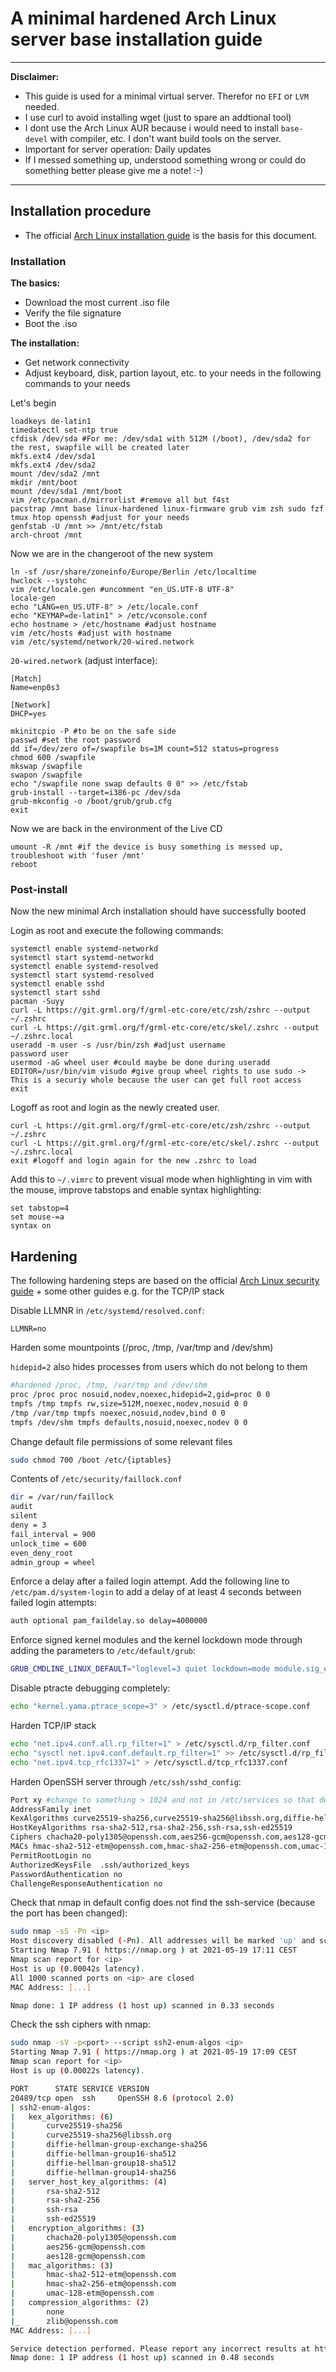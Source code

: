 # A minimal hardened Arch Linux server base installation guide

---

**Disclaimer:**

- This guide is used for a minimal virtual server. Therefor no `EFI` or `LVM` needed.
- I use curl to avoid installing wget (just to spare an addtional tool)
- I dont use the Arch Linux AUR because i would need to install `base-devel` with compiler, etc. I don't want build tools on the server.
- Important for server operation: Daily updates  
- If I messed something up, understood something wrong or could do something better please give me a note! :-)

---

## Installation procedure

- The official [Arch Linux installation guide](https://wiki.archlinux.org/title/Installation_guide) is the basis for this document.

### Installation

**The basics:**

- Download the most current .iso file
- Verify the file signature
- Boot the .iso

**The installation:**

- Get network connectivity
- Adjust keyboard, disk, partion layout, etc. to your needs in the following commands to your needs

Let's begin

```shell
loadkeys de-latin1
timedatectl set-ntp true
cfdisk /dev/sda #For me: /dev/sda1 with 512M (/boot), /dev/sda2 for the rest, swapfile will be created later
mkfs.ext4 /dev/sda1
mkfs.ext4 /dev/sda2
mount /dev/sda2 /mnt
mkdir /mnt/boot
mount /dev/sda1 /mnt/boot
vim /etc/pacman.d/mirrorlist #remove all but f4st
pacstrap /mnt base linux-hardened linux-firmware grub vim zsh sudo fzf tmux htop openssh #adjust for your needs
genfstab -U /mnt >> /mnt/etc/fstab
arch-chroot /mnt
```

Now we are in the changeroot of the new system

```shell
ln -sf /usr/share/zoneinfo/Europe/Berlin /etc/localtime
hwclock --systohc
vim /etc/locale.gen #uncomment "en_US.UTF-8 UTF-8"
locale-gen
echo "LANG=en_US.UTF-8" > /etc/locale.conf
echo "KEYMAP=de-latin1" > /etc/vconsole.conf
echo hostname > /etc/hostname #adjust hostname
vim /etc/hosts #adjust with hostname
vim /etc/systemd/network/20-wired.network
```

`20-wired.network` (adjust interface):

```shell
[Match]
Name=enp0s3

[Network]
DHCP=yes
```

```shell
mkinitcpio -P #to be on the safe side
passwd #set the root password
dd if=/dev/zero of=/swapfile bs=1M count=512 status=progress
chmod 600 /swapfile
mkswap /swapfile
swapon /swapfile
echo "/swapfile none swap defaults 0 0" >> /etc/fstab
grub-install --target=i386-pc /dev/sda
grub-mkconfig -o /boot/grub/grub.cfg
exit
```

Now we are back in the environment of the Live CD

```shell
umount -R /mnt #if the device is busy something is messed up, troubleshoot with 'fuser /mnt'
reboot
```

### Post-install

Now the new minimal Arch installation should have successfully booted

Login as root and execute the following commands:

```shell
systemctl enable systemd-networkd
systemctl start systemd-networkd
systemctl enable systemd-resolved
systemctl start systemd-resolved
systemctl enable sshd
systemctl start sshd
pacman -Suyy
curl -L https://git.grml.org/f/grml-etc-core/etc/zsh/zshrc --output ~/.zshrc
curl -L https://git.grml.org/f/grml-etc-core/etc/skel/.zshrc --output ~/.zshrc.local
useradd -m user -s /usr/bin/zsh #adjust username
password user
usermod -aG wheel user #could maybe be done during useradd
EDITOR=/usr/bin/vim visudo #give group wheel rights to use sudo -> This is a securiy whole because the user can get full root access
exit
```

Logoff as root and login as the newly created user.

```shell
curl -L https://git.grml.org/f/grml-etc-core/etc/zsh/zshrc --output ~/.zshrc
curl -L https://git.grml.org/f/grml-etc-core/etc/skel/.zshrc --output ~/.zshrc.local
exit #logoff and login again for the new .zshrc to load
```

Add this to `~/.vimrc` to prevent visual mode when highlighting in vim with the mouse, improve tabstops and enable syntax highlighting:

```vi
set tabstop=4
set mouse-=a
syntax on
```

## Hardening

The following hardening steps are based on the official [Arch Linux security guide](https://wiki.archlinux.org/title/Security) + some other guides e.g. for the TCP/IP stack

Disable LLMNR in `/etc/systemd/resolved.conf`:

```shell
LLMNR=no
```

Harden some mountpoints (/proc, /tmp, /var/tmp and /dev/shm)

`hidepid=2` also hides processes from users which do not belong to them

```sh
#hardened /proc, /tmp, /var/tmp and /dev/shm
proc /proc proc nosuid,nodev,noexec,hidepid=2,gid=proc 0 0
tmpfs /tmp tmpfs rw,size=512M,noexec,nodev,nosuid 0 0
/tmp /var/tmp tmpfs noexec,nosuid,nodev,bind 0 0
tmpfs /dev/shm tmpfs defaults,nosuid,noexec,nodev 0 0
```

Change default file permissions of some relevant files

```sh
sudo chmod 700 /boot /etc/{iptables}
```

Contents of `/etc/security/faillock.conf`

```sh
dir = /var/run/faillock
audit
silent
deny = 3
fail_interval = 900
unlock_time = 600
even_deny_root
admin_group = wheel
```

Enforce a delay after a failed login attempt. Add the following line to `/etc/pam.d/system-login` to add a delay of at least 4 seconds between failed login attempts:

```sh
auth optional pam_faildelay.so delay=4000000
```

Enforce signed kernel modules and the kernel lockdown mode through adding the parameters to `/etc/default/grub`:

```sh
GRUB_CMDLINE_LINUX_DEFAULT="loglevel=3 quiet lockdown=mode module.sig_enforce=1"
```

Disable ptracte debugging completely:

```sh
echo "kernel.yama.ptrace_scope=3" > /etc/sysctl.d/ptrace-scope.conf
```

Harden TCP/IP stack

```sh
echo "net.ipv4.conf.all.rp_filter=1" > /etc/sysctl.d/rp_filter.conf
echo "sysctl net.ipv4.conf.default.rp_filter=1" >> /etc/sysctl.d/rp_filter.conf
echo "net.ipv4.tcp_rfc1337=1" > /etc/sysctl.d/tcp_rfc1337.conf
```

Harden OpenSSH server through `/etc/ssh/sshd_config`:

```sh
Port xy #change to something > 1024 and not in /etc/services so that default nmap scan cannot find ssh
AddressFamily inet
KexAlgorithms curve25519-sha256,curve25519-sha256@libssh.org,diffie-hellman-group-exchange-sha256,diffie-hellman-group16-sha512,diffie-hellman-group18-sha512,diffie-hellman-group14-sha256
HostKeyAlgorithms rsa-sha2-512,rsa-sha2-256,ssh-rsa,ssh-ed25519
Ciphers chacha20-poly1305@openssh.com,aes256-gcm@openssh.com,aes128-gcm@openssh.com 
MACs hmac-sha2-512-etm@openssh.com,hmac-sha2-256-etm@openssh.com,umac-128-etm@openssh.com
PermitRootLogin no
AuthorizedKeysFile	.ssh/authorized_keys
PasswordAuthentication no
ChallengeResponseAuthentication no
```

Check that nmap in default config does not find the ssh-service (because the port has been changed):

```sh
sudo nmap -sS -Pn <ip>
Host discovery disabled (-Pn). All addresses will be marked 'up' and scan times will be slower.
Starting Nmap 7.91 ( https://nmap.org ) at 2021-05-19 17:11 CEST
Nmap scan report for <ip>
Host is up (0.00042s latency).
All 1000 scanned ports on <ip> are closed
MAC Address: [...]

Nmap done: 1 IP address (1 host up) scanned in 0.33 seconds
```

Check the ssh ciphers with nmap:

```sh
sudo nmap -sV -p<port> --script ssh2-enum-algos <ip>
Starting Nmap 7.91 ( https://nmap.org ) at 2021-05-19 17:09 CEST
Nmap scan report for <ip>
Host is up (0.00022s latency).

PORT      STATE SERVICE VERSION
20489/tcp open  ssh     OpenSSH 8.6 (protocol 2.0)
| ssh2-enum-algos: 
|   kex_algorithms: (6)
|       curve25519-sha256
|       curve25519-sha256@libssh.org
|       diffie-hellman-group-exchange-sha256
|       diffie-hellman-group16-sha512
|       diffie-hellman-group18-sha512
|       diffie-hellman-group14-sha256
|   server_host_key_algorithms: (4)
|       rsa-sha2-512
|       rsa-sha2-256
|       ssh-rsa
|       ssh-ed25519
|   encryption_algorithms: (3)
|       chacha20-poly1305@openssh.com
|       aes256-gcm@openssh.com
|       aes128-gcm@openssh.com
|   mac_algorithms: (3)
|       hmac-sha2-512-etm@openssh.com
|       hmac-sha2-256-etm@openssh.com
|       umac-128-etm@openssh.com
|   compression_algorithms: (2)
|       none
|_      zlib@openssh.com
MAC Address: [...]

Service detection performed. Please report any incorrect results at https://nmap.org/submit/ .
Nmap done: 1 IP address (1 host up) scanned in 0.48 seconds
```
